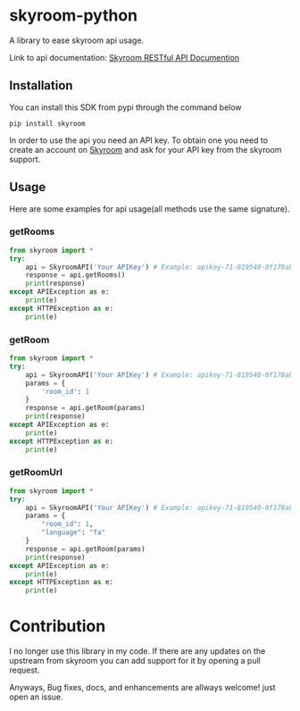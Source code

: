 # skyroom-python

A library to ease skyroom api usage.

Link to api documentation: [Skyroom RESTful API Documention](https://data.skyroom.online/help/webservice.html) 


## Installation
You can install this SDK from pypi through the command below

```
pip install skyroom
```

In order to use the api you need an API key. To obtain one you need to create an account on [Skyroom](https://www.skyroom.online/signup) and ask for your API key from the skyroom support.

## Usage

Here are some examples for api usage(all methods use the same signature).

### getRooms
```python
from skyroom import *
try:
    api = SkyroomAPI('Your APIKey') # Example: apikey-71-819540-0f178abb0c712c4cfd5ae13e4c54687a
    response = api.getRooms()
    print(response)
except APIException as e: 
    print(e)
except HTTPException as e: 
    print(e)
```
### getRoom
```python
from skyroom import *
try:
    api = SkyroomAPI('Your APIKey') # Example: apikey-71-819540-0f178abb0c712c4cfd5ae13e4c54687a
    params = {
        'room_id': 1
    }
    response = api.getRoom(params)
    print(response)
except APIException as e: 
    print(e)
except HTTPException as e: 
    print(e)
```
### getRoomUrl
```python
from skyroom import *
try:
    api = SkyroomAPI('Your APIKey') # Example: apikey-71-819540-0f178abb0c712c4cfd5ae13e4c54687a
    params = {
        "room_id": 1,
        "language": "fa"
    }
    response = api.getRoom(params)
    print(response)
except APIException as e: 
    print(e)
except HTTPException as e: 
    print(e)
```

# Contribution
I no longer use this library in my code. If there are any updates on the upstream from skyroom you can add support for it by opening a pull request.

Anyways, Bug fixes, docs, and enhancements are allways welcome! just open an issue.




